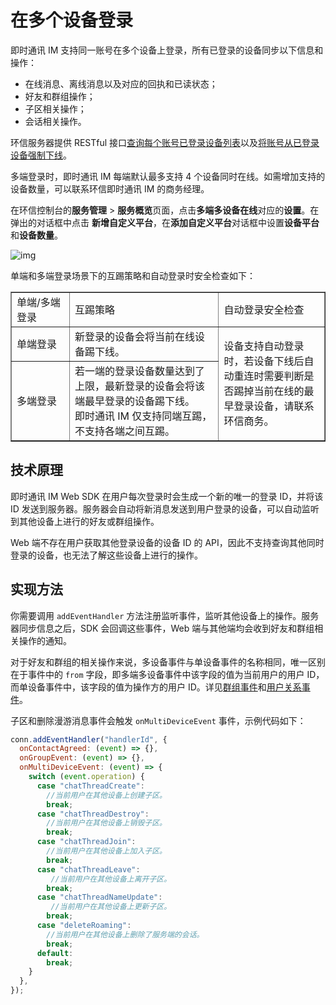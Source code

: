 # 在多个设备登录

<Toc />

即时通讯 IM 支持同一账号在多个设备上登录，所有已登录的设备同步以下信息和操作：

- 在线消息、离线消息以及对应的回执和已读状态；
- 好友和群组操作；
- 子区相关操作；
- 会话相关操作。

环信服务器提供 RESTful 接口[查询每个账号已登录设备列表](/document/v1/server-side/account_system.html#获取指定账号的在线登录设备列表)以及[将账号从已登录设备强制下线](/document/v1/server-side/account_system.html#强制下线)。

多端登录时，即时通讯 IM 每端默认最多支持 4 个设备同时在线。如需增加支持的设备数量，可以联系环信即时通讯 IM 的商务经理。

在环信控制台的**服务管理** > **服务概览**页面，点击**多端多设备在线**对应的**设置**。在弹出的对话框中点击 **新增自定义平台**，在**添加自定义平台**对话框中设置**设备平台**和**设备数量**。

![img](@static/images/common/multidevice_device_count.png)

单端和多端登录场景下的互踢策略和自动登录时安全检查如下：

<html>
<head>
<meta charset="utf-8">
<title>无标题文档</title>
</head>

<body>
<table width="815" height="" border="1">
  <tbody>
    <tr>
      <td width="127" height="49">单端/多端登录</td>
      <td width="400">互踢策略</td>
      <td width="266">自动登录安全检查</td>
    </tr>
    <tr>
      <td height="52">单端登录</td>
      <td>新登录的设备会将当前在线设备踢下线。</td>
      <td rowspan="2">设备支持自动登录时，若设备下线后自动重连时需要判断是否踢掉当前在线的最早登录设备，请联系环信商务。 </td>
    </tr>
    <tr>
      <td height="84">多端登录</td>
      <td>若一端的登录设备数量达到了上限，最新登录的设备会将该端最早登录的设备踢下线。<br>即时通讯 IM 仅支持同端互踢，不支持各端之间互踢。</td>
    </tr>
  </tbody>
</table>
</body>
</html>  

## 技术原理

即时通讯 IM Web SDK 在用户每次登录时会生成一个新的唯一的登录 ID，并将该 ID 发送到服务器。服务器会自动将新消息发送到用户登录的设备，可以自动监听到其他设备上进行的好友或群组操作。

Web 端不存在用户获取其他登录设备的设备 ID 的 API，因此不支持查询其他同时登录的设备，也无法了解这些设备上进行的操作。

## 实现方法

你需要调用 `addEventHandler` 方法注册监听事件，监听其他设备上的操作。服务器同步信息之后，SDK 会回调这些事件，Web 端与其他端均会收到好友和群组相关操作的通知。

对于好友和群组的相关操作来说，多设备事件与单设备事件的名称相同，唯一区别在于事件中的 `from` 字段，即多端多设备事件中该字段的值为当前用户的用户 ID，而单设备事件中，该字段的值为操作方的用户 ID。详见[群组事件](group_manage.html#监听群组事件)和[用户关系事件](user_relationship.html#添加好友)。

子区和删除漫游消息事件会触发 `onMultiDeviceEvent` 事件，示例代码如下：

```javascript
conn.addEventHandler("handlerId", {
  onContactAgreed: (event) => {},
  onGroupEvent: (event) => {},
  onMultiDeviceEvent: (event) => {
    switch (event.operation) {
      case "chatThreadCreate":
        //当前用户在其他设备上创建子区。
        break;
      case "chatThreadDestroy":
        //当前用户在其他设备上销毁子区。
        break;
      case "chatThreadJoin":
        //当前用户在其他设备上加入子区。
        break;
      case "chatThreadLeave":
         //当前用户在其他设备上离开子区。
        break;
      case "chatThreadNameUpdate":
         //当前用户在其他设备上更新子区。
        break;
      case "deleteRoaming":
        //当前用户在其他设备上删除了服务端的会话。
        break;
      default:
        break;
    }
  },
});
```
